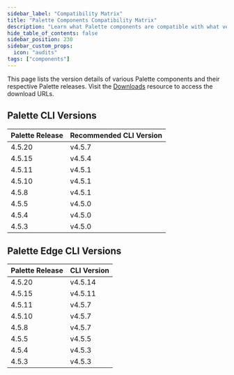 ```yaml
---
sidebar_label: "Compatibility Matrix"
title: "Palette Components Compatibility Matrix"
description: "Learn what Palette components are compatible with what versions."
hide_table_of_contents: false
sidebar_position: 230
sidebar_custom_props:
  icon: "audits"
tags: ["components"]
---
```


This page lists the version details of various Palette components and their respective Palette releases. Visit the
[Downloads](spectro-downloads.md) resource to access the download URLs.

## Palette CLI Versions

| Palette Release | Recommended CLI Version |
| --------------- | ----------------------- |
| 4.5.20          | v4.5.7                  |
| 4.5.15          | v4.5.4                  |
| 4.5.11          | v4.5.1                  |
| 4.5.10          | v4.5.1                  |
| 4.5.8           | v4.5.1                  |
| 4.5.5           | v4.5.0                  |
| 4.5.4           | v4.5.0                  |
| 4.5.3           | v4.5.0                  |

## Palette Edge CLI Versions

| Palette Release | CLI Version |
| --------------- | ----------- |
| 4.5.20          | v4.5.14     |
| 4.5.15          | v4.5.11     |
| 4.5.11          | v4.5.7      |
| 4.5.10          | v4.5.7      |
| 4.5.8           | v4.5.7      |
| 4.5.5           | v4.5.5      |
| 4.5.4           | v4.5.3      |
| 4.5.3           | v4.5.3      |
